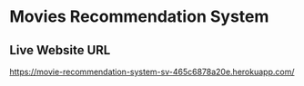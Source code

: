 # Movies Recommendation System

## Live Website URL

https://movie-recommendation-system-sv-465c6878a20e.herokuapp.com/
